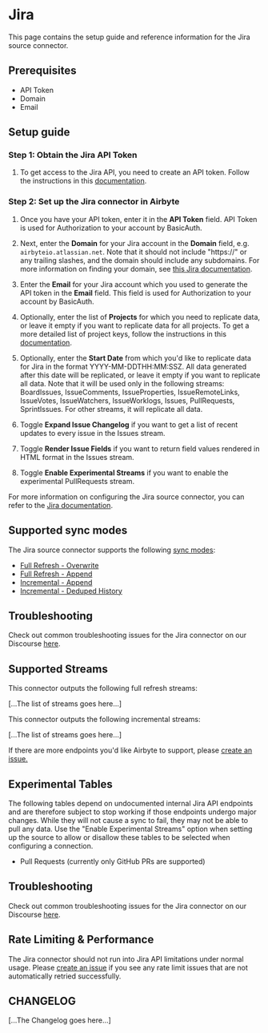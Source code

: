 # Jira

This page contains the setup guide and reference information for the Jira source connector.

## Prerequisites

- API Token
- Domain
- Email

## Setup guide

### Step 1: Obtain the Jira API Token

1. To get access to the Jira API, you need to create an API token. Follow the instructions in this [documentation](https://support.atlassian.com/atlassian-account/docs/manage-api-tokens-for-your-atlassian-account/).

### Step 2: Set up the Jira connector in Airbyte

1. Once you have your API token, enter it in the **API Token** field. API Token is used for Authorization to your account by BasicAuth.

2. Next, enter the **Domain** for your Jira account in the **Domain** field, e.g. `airbyteio.atlassian.net`. Note that it should not include "https://" or any trailing slashes, and the domain should include any subdomains. For more information on finding your domain, see [this Jira documentation](https://support.atlassian.com/cloud-security/docs/what-is-my-domain-url/).

3. Enter the **Email** for your Jira account which you used to generate the API token in the **Email** field. This field is used for Authorization to your account by BasicAuth.

4. Optionally, enter the list of **Projects** for which you need to replicate data, or leave it empty if you want to replicate data for all projects. To get a more detailed list of project keys, follow the instructions in this [documentation](https://docs.airbyte.com/integrations/sources/jira#how-do-i-find-my-jira-project-keys).

5. Optionally, enter the **Start Date** from which you'd like to replicate data for Jira in the format YYYY-MM-DDTHH:MM:SSZ. All data generated after this date will be replicated, or leave it empty if you want to replicate all data. Note that it will be used only in the following streams: BoardIssues, IssueComments, IssueProperties, IssueRemoteLinks, IssueVotes, IssueWatchers, IssueWorklogs, Issues, PullRequests, SprintIssues. For other streams, it will replicate all data.

6. Toggle **Expand Issue Changelog** if you want to get a list of recent updates to every issue in the Issues stream.

7. Toggle **Render Issue Fields** if you want to return field values rendered in HTML format in the Issues stream.

8. Toggle **Enable Experimental Streams** if you want to enable the experimental PullRequests stream.

For more information on configuring the Jira source connector, you can refer to the [Jira documentation](https://docs.airbyte.com/integrations/sources/jira/).

## Supported sync modes

The Jira source connector supports the following [sync modes](https://docs.airbyte.com/cloud/core-concepts#connection-sync-modes):

- [Full Refresh - Overwrite](https://docs.airbyte.com/understanding-airbyte/connections/full-refresh-overwrite/)
- [Full Refresh - Append](https://docs.airbyte.com/understanding-airbyte/connections/full-refresh-append)
- [Incremental - Append](https://docs.airbyte.com/understanding-airbyte/connections/incremental-append)
- [Incremental - Deduped History](https://docs.airbyte.com/understanding-airbyte/connections/incremental-deduped-history)

## Troubleshooting

Check out common troubleshooting issues for the Jira connector on our Discourse [here](https://discuss.airbyte.io/tags/c/connector/11/source-jira).

## Supported Streams

This connector outputs the following full refresh streams:

[...The list of streams goes here...]

This connector outputs the following incremental streams:

[...The list of streams goes here...]

If there are more endpoints you'd like Airbyte to support, please [create an issue.](https://github.com/airbytehq/airbyte/issues/new/choose)

## Experimental Tables

The following tables depend on undocumented internal Jira API endpoints and are
therefore subject to stop working if those endpoints undergo major changes.
While they will not cause a sync to fail, they may not be able to pull any data.
Use the "Enable Experimental Streams" option when setting up the source to allow
or disallow these tables to be selected when configuring a connection.

* Pull Requests (currently only GitHub PRs are supported)

## Troubleshooting

Check out common troubleshooting issues for the Jira connector on our Discourse [here](https://discuss.airbyte.io/tags/c/connector/11/source-jira).

## Rate Limiting & Performance

The Jira connector should not run into Jira API limitations under normal usage. Please [create an issue](https://github.com/airbytehq/airbyte/issues) if you see any rate limit issues that are not automatically retried successfully.

## CHANGELOG

[...The Changelog goes here...]